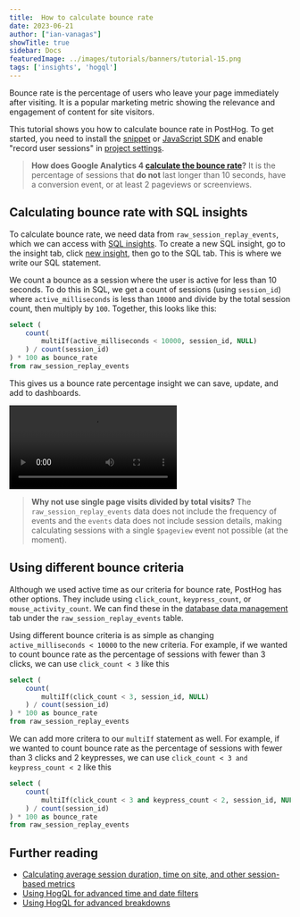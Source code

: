 ```yaml
---
title:  How to calculate bounce rate
date: 2023-06-21
author: ["ian-vanagas"]
showTitle: true
sidebar: Docs
featuredImage: ../images/tutorials/banners/tutorial-15.png
tags: ['insights', 'hogql']
---
```


Bounce rate is the percentage of users who leave your page immediately after visiting. It is a popular marketing metric showing the relevance and engagement of content for site visitors.  

This tutorial shows you how to calculate bounce rate in PostHog. To get started, you need to install the [snippet](/docs/getting-started/install?tab=snippet) or [JavaScript SDK](/docs/libraries/js) and enable "record user sessions"  in [project settings](https://app.posthog.com/project/settings).

> **How does Google Analytics 4 [calculate the bounce rate](https://support.google.com/analytics/answer/12195621?hl=en)?** It is the percentage of sessions that **do not** last longer than 10 seconds, have a conversion event, or at least 2 pageviews or screenviews.

## Calculating bounce rate with SQL insights

To calculate bounce rate, we need data from `raw_session_replay_events`, which we can access with [SQL insights](/docs/product-analytics/hogql#sql-insights). To create a new SQL insight, go to the insight tab, click [new insight](https://app.posthog.com/insights/new), then go to the SQL tab. This is where we write our SQL statement.

We count a bounce as a session where the user is active for less than 10 seconds. To do this in SQL, we get a count of sessions (using `session_id`) where `active_milliseconds` is less than `10000` and divide by the total session count, then multiply by `100`. Together, this looks like this:

```sql
select (
	count(
		multiIf(active_milliseconds < 10000, session_id, NULL)
	) / count(session_id)
) * 100 as bounce_rate
from raw_session_replay_events
```

This gives us a bounce rate percentage insight we can save, update, and add to dashboards.

![Bounce rate](../images/tutorials/bounce-rate/bounce-rate.mp4)

> **Why not use single page visits divided by total visits?** The `raw_session_replay_events` data does not include the frequency of events and the `events` data does not include session details, making calculating sessions with a single `$pageview` event not possible (at the moment).

## Using different bounce criteria

Although we used active time as our criteria for bounce rate, PostHog has other options. They include using `click_count`, `keypress_count`, or `mouse_activity_count`. We can find these  in the [database data management](https://app.posthog.com/data-management/database) tab under the `raw_session_replay_events` table.

Using different bounce criteria is as simple as changing `active_milliseconds < 10000` to the new criteria. For example, if we wanted to count bounce rate as the percentage of sessions with fewer than 3 clicks, we can use `click_count < 3` like this

```sql
select (
	count(
		multiIf(click_count < 3, session_id, NULL)
	) / count(session_id)
) * 100 as bounce_rate
from raw_session_replay_events
```

We can add more critera to our `multiIf` statement as well. For example, if we wanted to count bounce rate as the percentage of sessions with fewer than 3 clicks and 2 keypresses, we can use `click_count < 3 and keypress_count < 2` like this

```sql
select (
	count(
		multiIf(click_count < 3 and keypress_count < 2, session_id, NULL)
	) / count(session_id)
) * 100 as bounce_rate
from raw_session_replay_events
```

## Further reading

- [Calculating average session duration, time on site, and other session-based metrics](/tutorials/session-metrics)
- [Using HogQL for advanced time and date filters](/tutorials/hogql-date-time-filters)
- [Using HogQL for advanced breakdowns](/tutorials/hogql-breakdowns)